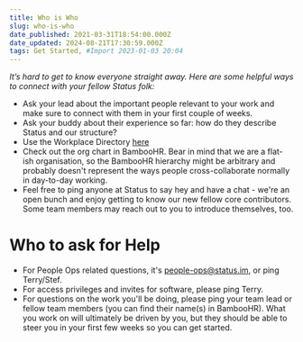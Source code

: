 ```yaml
---
title: Who is Who
slug: who-is-who
date_published: 2021-03-31T18:54:00.000Z
date_updated: 2024-08-21T17:30:59.000Z
tags: Get Started, #Import 2023-01-03 20:04
---
```


*It’s hard to get to know everyone straight away. Here are some helpful ways to connect with your fellow Status folk:*

- Ask your lead about the important people relevant to your work and make sure to connect with them in your first couple of weeks.
- Ask your buddy about their experience so far: how do they describe Status and our structure?
- Use the Workplace Directory [here](https://contacts.status.im)
- Check out the org chart in BambooHR. Bear in mind that we are a flat-ish organisation, so the BambooHR hierarchy might be arbitrary and probably doesn't represent the ways people cross-collaborate normally in day-to-day working.
- Feel free to ping anyone at Status to say hey and have a chat - we're an open bunch and enjoy getting to know our new fellow core contributors. Some team members may reach out to you to introduce themselves, too.

# Who to ask for Help

- For People Ops related questions, it's [people-ops@status.im](mailto:people-ops@status.im), or ping Terry/Stef.
- For access privileges and invites for software, please ping Terry.
- For questions on the work you'll be doing, please ping your team lead or fellow team members (you can find their name(s) in BambooHR). What you work on will ultimately be driven by you, but they should be able to steer you in your first few weeks so you can get started.
